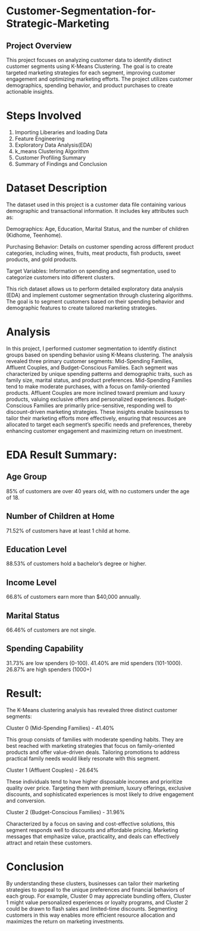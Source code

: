 # Customer-Segmentation-for-Strategic-Marketing
## Project Overview
This project focuses on analyzing customer data to identify distinct customer segments using K-Means Clustering. The goal is to create targeted marketing strategies for each segment, improving customer engagement and optimizing marketing efforts. The project utilizes customer demographics, spending behavior, and product purchases to create actionable insights.

# Steps Involved
1. Importing Liberaries and loading Data
2. Feature Engineering
3. Exploratory Data Analysis(EDA)
4. k_means Clustering Algorithm
5. Customer Profiling Summary
6. Summary of Findings and Conclusion

# Dataset Description
The dataset used in this project is a customer data file containing various demographic and transactional information. It includes key attributes such as:

Demographics: Age, Education, Marital Status, and the number of children (Kidhome, Teenhome).

Purchasing Behavior: Details on customer spending across different product categories, including wines, fruits, meat products, fish products, sweet products, and gold products.

Target Variables: Information on spending and segmentation, used to categorize customers into different clusters.

This rich dataset allows us to perform detailed exploratory data analysis (EDA) and implement customer segmentation through clustering algorithms. The goal is to segment customers based on their spending behavior and demographic features to create tailored marketing strategies.

# Analysis
In this project, I performed customer segmentation to identify distinct groups based on spending behavior using K-Means clustering. The analysis revealed three primary customer segments: Mid-Spending Families, Affluent Couples, and Budget-Conscious Families. Each segment was characterized by unique spending patterns and demographic traits, such as family size, marital status, and product preferences. Mid-Spending Families tend to make moderate purchases, with a focus on family-oriented products. Affluent Couples are more inclined toward premium and luxury products, valuing exclusive offers and personalized experiences. Budget-Conscious Families are primarily price-sensitive, responding well to discount-driven marketing strategies. These insights enable businesses to tailor their marketing efforts more effectively, ensuring that resources are allocated to target each segment’s specific needs and preferences, thereby enhancing customer engagement and maximizing return on investment.

# EDA Result Summary:

## Age Group

85% of customers are over 40 years old, with no customers under the age of 18.

## Number of Children at Home

71.52% of customers have at least 1 child at home.

## Education Level

88.53% of customers hold a bachelor’s degree or higher.

## Income Level

66.8% of customers earn more than $40,000 annually.

## Marital Status

66.46% of customers are not single.

## Spending Capability

31.73% are low spenders (0-100).
41.40% are mid spenders (101-1000).
26.87% are high spenders (1000+)

# Result:
The K-Means clustering analysis has revealed three distinct customer segments:

Cluster 0 (Mid-Spending Families) - 41.40%

This group consists of families with moderate spending habits. They are best reached with marketing strategies that focus on family-oriented products and offer value-driven deals. Tailoring promotions to address practical family needs would likely resonate with this segment.

Cluster 1 (Affluent Couples) - 26.64%

These individuals tend to have higher disposable incomes and prioritize quality over price. Targeting them with premium, luxury offerings, exclusive discounts, and sophisticated experiences is most likely to drive engagement and conversion.

Cluster 2 (Budget-Conscious Families) - 31.96%

Characterized by a focus on saving and cost-effective solutions, this segment responds well to discounts and affordable pricing. Marketing messages that emphasize value, practicality, and deals can effectively attract and retain these customers.

# Conclusion

By understanding these clusters, businesses can tailor their marketing strategies to appeal to the unique preferences and financial behaviors of each group. For example, Cluster 0 may appreciate bundling offers, Cluster 1 might value personalized experiences or loyalty programs, and Cluster 2 could be drawn to flash sales and limited-time discounts. Segmenting customers in this way enables more efficient resource allocation and maximizes the return on marketing investments.

   
